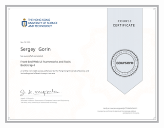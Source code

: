 ![](https://github.com/seygorin/create-site-style-coursera/blob/main/certificate/Coursera%20ZTVSWSNDUXX2.svg)